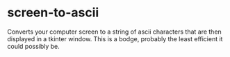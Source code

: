# screen-to-ascii

Converts your computer screen to a string of ascii characters that are then displayed in a tkinter window.
This is a bodge, probably the least efficient it could possibly be.
